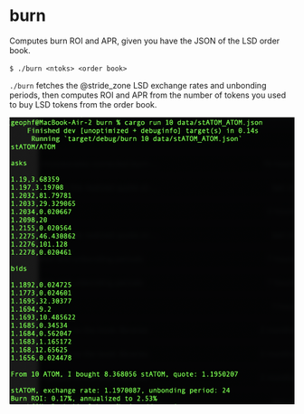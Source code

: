 # burn

Computes burn ROI and APR, given you have the JSON of the LSD order book.

`$ ./burn <ntoks> <order book>`

`./burn` fetches the @stride_zone LSD exchange rates and unbonding periods, then computes
ROI and APR from the number of tokens you used to buy LSD tokens from the order book.

![e.g.](imgs/burn-run-stATOM.png)
